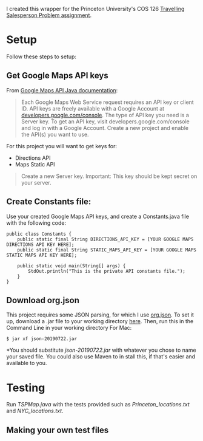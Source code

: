 
I created this wrapper for the Princeton University's COS 126 [Travelling Salesperson Problem assignment](https://www.cs.princeton.edu/courses/archive/fall19/cos126/assignments/tsp/).
# Setup
Follow these steps to setup:

## Get Google Maps API keys
From [Google Maps API Java documentation](https://github.com/googlemaps/google-maps-services-java):
>Each Google Maps Web Service request requires an API key or client ID. API keys are freely available with a Google Account at [developers.google.com/console](developers.google.com/console). The type of API key you need is a Server key.
>To get an API key, visit developers.google.com/console and log in with a Google Account. Create a new project and enable the API(s) you want to use.

For this project you will want to get keys for:
- Directions API
- Maps Static API

>Create a new Server key.
>Important: This key should be kept secret on your server.

## Create Constants file: 
Use your created Google Maps API keys, and create a Constants.java file with the following code:
```
public class Constants {
    public static final String DIRECTIONS_API_KEY = [YOUR GOOGLE MAPS DIRECTIONS API KEY HERE];
    public static final String STATIC_MAPS_API_KEY = [YOUR GOOGLE MAPS STATIC MAPS API KEY HERE];

    public static void main(String[] args) {
        StdOut.println("This is the private API constants file.");
    }
}
```

## Download org.json
This project requires some JSON parsing, for which I use [org.json](https://github.com/stleary/JSON-java). To set it up, download a .jar file to your working directory [here](https://repo1.maven.org/maven2/org/json/json/20190722/json-20190722.jar). Then, run this in the Command Line in your working directory
For Mac:
```
$ jar xf json-20190722.jar
```
*You should substitute *json-20190722.jar* with whatever you chose to name your saved file. You could also use Maven to in
stall this, if that's easier and available to you.

# Testing
Run *TSPMap.java* with the tests provided such as *Princeton_locations.txt* and *NYC_locations.txt*.

## Making your own test files

